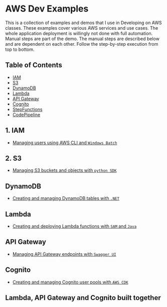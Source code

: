 # AWS Dev Examples

This is a collection of examples and demos that I use in Developing on AWS classes. These examples cover various AWS services and use cases.
The whole application deployment is willingly not done with full automation. Manual steps are part of the demo. The manual steps are described below and are dependent on each other. Follow the step-by-step execution from top to bottom.

## Table of Contents

- [IAM](#iam)
- [S3](#s3)
- [DynamoDB](#dynamodb)
- [Lambda](#lambda)
- [API Gateway](#api-gateway)
- [Cognito](#cognito)
- [StepFunctions](#stepfunctions)
- [CodePipeline](#codepipeline)

## 1. IAM

- [Managing users using AWS CLI and `Windows Batch`](/iam/iam.md)

## 2. S3

- [Managing S3 buckets and objects with `python SDK`](/s3/s3.md)

## DynamoDB

- [Creating and managing DynamoDB tables with `.NET`](/dynamodb/dynamodb.md)

## Lambda

- [Creating and deploying Lambda functions with `SAM` and `Java`](/lambda/lambda.md)

## API Gateway

- [Managing API Gateway endpoints with `Swagger UI`](/apigw/apigw.md)

## Cognito

- [Creating and managing Cognito user pools with `AWS CDK`](/cognito/cognito.md)

## Lambda, API Gateway and Cognito built together <a name="lambda-apigw-cognito"></a>
